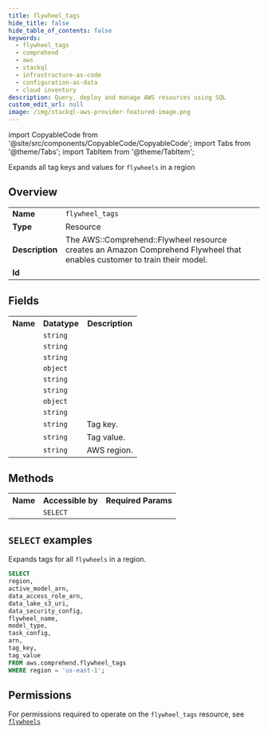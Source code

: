 ```yaml
---
title: flywheel_tags
hide_title: false
hide_table_of_contents: false
keywords:
  - flywheel_tags
  - comprehend
  - aws
  - stackql
  - infrastructure-as-code
  - configuration-as-data
  - cloud inventory
description: Query, deploy and manage AWS resources using SQL
custom_edit_url: null
image: /img/stackql-aws-provider-featured-image.png
---
```


import CopyableCode from '@site/src/components/CopyableCode/CopyableCode';
import Tabs from '@theme/Tabs';
import TabItem from '@theme/TabItem';

Expands all tag keys and values for <code>flywheels</code> in a region

## Overview
<table>
<tbody>
<tr><td><b>Name</b></td><td><code>flywheel_tags</code></td></tr>
<tr><td><b>Type</b></td><td>Resource</td></tr>
<tr><td><b>Description</b></td><td>The AWS::Comprehend::Flywheel resource creates an Amazon Comprehend Flywheel that enables customer to train their model.</td></tr>
<tr><td><b>Id</b></td><td><CopyableCode code="aws.comprehend.flywheel_tags" /></td></tr>
</tbody>
</table>

## Fields
<table>
<tbody>
<tr><th>Name</th><th>Datatype</th><th>Description</th></tr><tr><td><CopyableCode code="active_model_arn" /></td><td><code>string</code></td><td></td></tr>
<tr><td><CopyableCode code="data_access_role_arn" /></td><td><code>string</code></td><td></td></tr>
<tr><td><CopyableCode code="data_lake_s3_uri" /></td><td><code>string</code></td><td></td></tr>
<tr><td><CopyableCode code="data_security_config" /></td><td><code>object</code></td><td></td></tr>
<tr><td><CopyableCode code="flywheel_name" /></td><td><code>string</code></td><td></td></tr>
<tr><td><CopyableCode code="model_type" /></td><td><code>string</code></td><td></td></tr>
<tr><td><CopyableCode code="task_config" /></td><td><code>object</code></td><td></td></tr>
<tr><td><CopyableCode code="arn" /></td><td><code>string</code></td><td></td></tr>
<tr><td><CopyableCode code="tag_key" /></td><td><code>string</code></td><td>Tag key.</td></tr>
<tr><td><CopyableCode code="tag_value" /></td><td><code>string</code></td><td>Tag value.</td></tr>
<tr><td><CopyableCode code="region" /></td><td><code>string</code></td><td>AWS region.</td></tr>
</tbody>
</table>

## Methods

<table>
<tbody>
  <tr>
    <th>Name</th>
    <th>Accessible by</th>
    <th>Required Params</th>
  </tr>
  <tr>
    <td><CopyableCode code="list_resources" /></td>
    <td><code>SELECT</code></td>
    <td><CopyableCode code="region" /></td>
  </tr>
</tbody>
</table>

## `SELECT` examples
Expands tags for all <code>flywheels</code> in a region.
```sql
SELECT
region,
active_model_arn,
data_access_role_arn,
data_lake_s3_uri,
data_security_config,
flywheel_name,
model_type,
task_config,
arn,
tag_key,
tag_value
FROM aws.comprehend.flywheel_tags
WHERE region = 'us-east-1';
```


## Permissions

For permissions required to operate on the <code>flywheel_tags</code> resource, see <a href="/services/comprehend/flywheels/#permissions"><code>flywheels</code></a>

